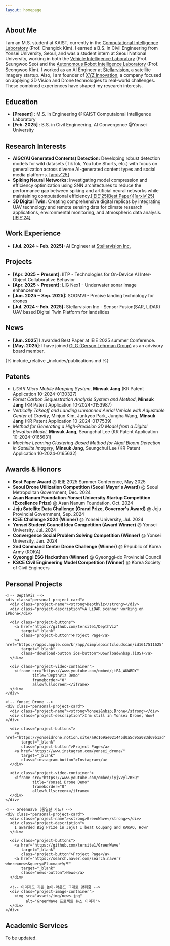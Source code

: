 ```yaml
---
layout: homepage
---
```


## About Me

I am an M.S. student at KAIST, currently in the [Computational Intelligence Laboratory](https://cilabs.kaist.ac.kr/) (Prof. Changick Kim). I earned a B.S. in Civil Engineering from Yonsei University, Seoul, and was a student intern at Seoul National University, working in both the [Vehicle Intelligence Laboratory](https://vi.snu.ac.kr/) (Prof. Seungwoo Seo) and the [Autonomous Robot Intelligence Laboratory](https://vi.snu.ac.kr/) (Prof. Seongwoo Kim). I worked as an AI Engineer at [Stellarvision](https://stellarvision.co.kr/en/), a satellite imagery startup. Also, I am founder of [XYZ Innovation](https://www.linkedin.com/company/xyzinnovation), a company focused on applying 3D Vision and Drone technologies to real-world challenges. These combined experiences have shaped my research interests.








## Education
* **[Present]** : M.S. in Engineering @KAIST Computaional Intelligence Laboratory
* **[Feb. 2025]** : B.S. in  Civil Engineering, AI Convergence @Yonsei University

## Research Interests

* **AIGC(AI Generated Contents) Detection:** Developing robust detection models for wild datasets (TikTok, YouTube Shorts, etc.) with focus on generalization across diverse AI-generated content types and social media platforms. [[arxiv'25]](https://arxiv.org/abs/2506.17592)
* **Spiking Neural Networks:** Investigating model compression and efficiency optimization using SNN architectures to reduce the performance gap between spiking and artificial neural networks while maintaining computational efficiency.[[IEIE'25(Best Paper)]](https://www.linkedin.com/posts/jadenjang_neuromorphiccomputing-visiontransformer-ai-activity-7348206102817189889-3Umd?utm_source=share&utm_medium=member_desktop&rcm=ACoAAEruz8kBUKyMdf_xZCXG6yIDp-BUSGMewOA)[[arxiv'25]](https://services.arxiv.org/html/submission/6674996/view) 
* **3D Digital Twin:** Creating comprehensive digital replicas by integrating UAV technology and remote sensing data for climate research applications, environmental monitoring, and atmospheric data analysis.
[[IEIE'24]](https://www.dbpia.co.kr/journal/articleDetail?nodeId=NODE11890368) 


## Work Experience

* **[Jul. 2024 ~ Feb. 2025]:** AI Engineer at [Stellarvision Inc.](https://stellarvision.co.kr/en/)


## Projects

* **[Apr. 2025 ~ Present]:** IITP - Technologies for On-Device AI Inter-Object Collaborative Behavior
* **[Apr. 2025 ~ Present]:** LIG Nex1 - Underwater sonar image enhancement
* **[Jun. 2025 ~ Sep. 2025]:** SOOMVI - Precise landing technology for drones
* **[Jul. 2024 ~ Feb. 2025]:** Stellarvision Inc - Sensor Fusion(SAR, LiDAR) UAV based Digital Twin Platform for landslides


## News

* **[Jun. 2025]** I awarded Best Paper at IEIE 2025 summer Conference.
* **[May. 2025]**: I have joined [GLG (Gerson Lehrman Group)](https://glginsights.com/ko/?utm_source=google&utm_medium=paid&utm_campaign=GLG%20BRAND&utm_term=glg&gad_source=1&gad_campaignid=21845526237&gclid=CjwKCAjw4K3DBhBqEiwAYtG_9FFCdtJ4EJE-E1SPtnAW7iV62W9dxZ5IUlwkiPAfuqOmnNErZj6MAxoCgygQAvD_BwE) as an advisory board member.
  
{% include_relative _includes/publications.md %}


## Patents

* *LiDAR Micro Mobile Mapping System*, **Minsuk Jang** (KR Patent Application 10-2024-0130327)
* *Forest Carbon Sequestration Analysis System and Method*, **Minsuk Jang** (KR Patent Application 10-2024-0153987)
* *Vertically Takeoff and Landing Unmanned Aerial Vehicle with Adjustable Center of Gravity*, Minjun Kim, Junkyoo Park, Jungha Wang, **Minsuk Jang** (KR Patent Application 10-2024-0177539)
* *Method for Generating a High-Precision 3D Model from a Digital Elevation Model*, **Minsuk Jang**, Seungchul Lee (KR Patent Application 10-2024-0165631)
* *Machine Learning Clustering-Based Method for Algal Bloom Detection in Satellite Imagery*, **Minsuk Jang**, Seungchul Lee (KR Patent Application 10-2024-0165632)


  
## Awards & Honors

* **Best Paper Award** @ IEIE 2025 Summer Conference, May 2025
* **Seoul Drone Utilization Competition <strong>(Seoul Mayor's Award)</strong>** @ Seoul Metropolitan Government, Dec. 2024
* **Asan Nanum Foundation-Yonsei University Startup Competition <strong>(Excellence Prize)</strong>** @ Asan Nanum Foundation, Oct. 2024
* **Jeju Satellite Data Challenge <strong>(Grand Prize, Governor's Award)</strong>** @ Jeju Provincial Government, Sep. 2024
* **ICEE Challenge 2024 (Winner)** @ Yonsei University, Jul. 2024
* **Yonsei Student Council Idea Competition (Award Winner)** @ Yonsei University, Jul. 2024
* **Convergence Social Problem Solving Competition (Winner)** @ Yonsei University, Jan. 2024
* **2nd Command Center Drone Challenge (Winner)** @ Republic of Korea Army (ROKA)
* **Gyeonggi ESG Hackathon (Winner)** @ Gyeonggi-do Provincial Council
* **KSCE Civil Engineering Model Competition (Winner)** @ Korea Society of Civil Engineers
  



## Personal Projects

<!-- ─────────── Personal Projects (통일 버전) ─────────── -->
<div class="main-personal-projects">
  <div class="personal-project-row">

    <!-- DepthViz -->
    <div class="personal-project-card">
      <div class="project-name"><strong>DepthViz</strong></div>
      <div class="project-description">A LiDAR scanner working on iPhone</div>

      <div class="project-buttons">
        <a href="https://github.com/tersite1/DepthViz"
           target="_blank"
           class="project-button">Project Page</a>
        <a href="https://apps.apple.com/kr/app/simplepointcloudscan/id1617511625"
           target="_blank"
           class="download-button ios-button">Download&nbsp;(iOS)</a>
      </div>

      <div class="project-video-container">
        <iframe src="https://www.youtube.com/embed/jtFA_WKWBDY"
                title="DepthViz Demo"
                frameborder="0"
                allowfullscreen></iframe>
      </div>
    </div>

    <!-- Yonsei Drone -->
    <div class="personal-project-card">
      <div class="project-name"><strong>Yonsei&nbsp;Drone</strong></div>
      <div class="project-description">I'm still in Yonsei Drone, Wow!</div>

      <div class="project-buttons">
        <a href="https://yonseidrone.notion.site/a9c169ae021445d0a5d95a083d69b1ad"
           target="_blank"
           class="project-button">Project Page</a>
        <a href="https://www.instagram.com/yonsei_drone/"
           target="_blank"
           class="instagram-button">Instagram</a>
      </div>

      <div class="project-video-container">
        <iframe src="https://www.youtube.com/embed/iyjVVylZR5Q"
                title="Yonsei Drone Demo"
                frameborder="0"
                allowfullscreen></iframe>
      </div>
    </div>

    <!-- GreenWave (통일된 카드) -->
    <div class="personal-project-card">
      <div class="project-name"><strong>GreenWave</strong></div>
      <div class="project-description">
        I awarded Big Prize in Jeju! I beat Coupang and KAKAO, How?
      </div>

      <div class="project-buttons">
        <a href="https://github.com/tersite1/GreenWave"
           target="_blank"
           class="project-button">Project Page</a>
        <a href="https://search.naver.com/search.naver?where=news&query=Fluxmap+녹조"
           target="_blank"
           class="news-button">News</a>
      </div>

      <!-- 이미지도 기존 높이·라운드 그대로 맞춰줌 -->
      <div class="project-image-container">
        <img src="assets/img/news.jpg"
             alt="GreenWave 프로젝트 뉴스 이미지">
      </div>
    </div>

  </div>
</div>



## Academic Services

To be updated.



